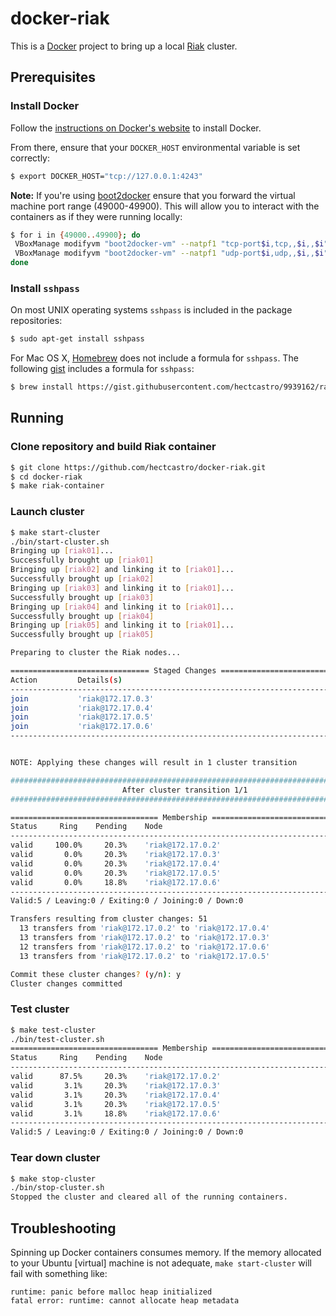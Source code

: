 # docker-riak

This is a [Docker](http://docker.io) project to bring up a local
[Riak](https://github.com/basho/riak) cluster.

## Prerequisites

### Install Docker

Follow the [instructions on Docker's website](https://www.docker.io/gettingstarted/#h_installation)
to install Docker.

From there, ensure that your `DOCKER_HOST` environmental variable is set
correctly:

```bash
$ export DOCKER_HOST="tcp://127.0.0.1:4243"
```

**Note:** If you're using [boot2docker](https://github.com/boot2docker/boot2docker)
ensure that you forward the virtual machine port range (49000-49900). This
will allow you to interact with the containers as if they were running
locally:

```bash
$ for i in {49000..49900}; do
 VBoxManage modifyvm "boot2docker-vm" --natpf1 "tcp-port$i,tcp,,$i,,$i";
 VBoxManage modifyvm "boot2docker-vm" --natpf1 "udp-port$i,udp,,$i,,$i";
done
```

### Install `sshpass`

On most UNIX operating systems `sshpass` is included in the package
repositories:

```bash
$ sudo apt-get install sshpass
```

For Mac OS X, [Homebrew](http://brew.sh/) does not include a formula for
`sshpass`. The following [gist](https://gist.github.com/hectcastro/9939162)
includes a formula for `sshpass`:

```bash
$ brew install https://gist.githubusercontent.com/hectcastro/9939162/raw/2650be426e8c8b1a47acd7097c9d1eb41ddfc2af/sshpass.rb
```

## Running

### Clone repository and build Riak container

```bash
$ git clone https://github.com/hectcastro/docker-riak.git
$ cd docker-riak
$ make riak-container
```

### Launch cluster

```bash
$ make start-cluster
./bin/start-cluster.sh
Bringing up [riak01]...
Successfully brought up [riak01]
Bringing up [riak02] and linking it to [riak01]...
Successfully brought up [riak02]
Bringing up [riak03] and linking it to [riak01]...
Successfully brought up [riak03]
Bringing up [riak04] and linking it to [riak01]...
Successfully brought up [riak04]
Bringing up [riak05] and linking it to [riak01]...
Successfully brought up [riak05]

Preparing to cluster the Riak nodes...

=============================== Staged Changes ================================
Action         Details(s)
-------------------------------------------------------------------------------
join           'riak@172.17.0.3'
join           'riak@172.17.0.4'
join           'riak@172.17.0.5'
join           'riak@172.17.0.6'
-------------------------------------------------------------------------------


NOTE: Applying these changes will result in 1 cluster transition

###############################################################################
                         After cluster transition 1/1
###############################################################################

================================= Membership ==================================
Status     Ring    Pending    Node
-------------------------------------------------------------------------------
valid     100.0%     20.3%    'riak@172.17.0.2'
valid       0.0%     20.3%    'riak@172.17.0.3'
valid       0.0%     20.3%    'riak@172.17.0.4'
valid       0.0%     20.3%    'riak@172.17.0.5'
valid       0.0%     18.8%    'riak@172.17.0.6'
-------------------------------------------------------------------------------
Valid:5 / Leaving:0 / Exiting:0 / Joining:0 / Down:0

Transfers resulting from cluster changes: 51
  13 transfers from 'riak@172.17.0.2' to 'riak@172.17.0.4'
  13 transfers from 'riak@172.17.0.2' to 'riak@172.17.0.3'
  12 transfers from 'riak@172.17.0.2' to 'riak@172.17.0.6'
  13 transfers from 'riak@172.17.0.2' to 'riak@172.17.0.5'

Commit these cluster changes? (y/n): y
Cluster changes committed
```

### Test cluster

```bash
$ make test-cluster
./bin/test-cluster.sh
================================= Membership ==================================
Status     Ring    Pending    Node
-------------------------------------------------------------------------------
valid      87.5%     20.3%    'riak@172.17.0.2'
valid       3.1%     20.3%    'riak@172.17.0.3'
valid       3.1%     20.3%    'riak@172.17.0.4'
valid       3.1%     20.3%    'riak@172.17.0.5'
valid       3.1%     18.8%    'riak@172.17.0.6'
-------------------------------------------------------------------------------
Valid:5 / Leaving:0 / Exiting:0 / Joining:0 / Down:0
```

### Tear down cluster

```bash
$ make stop-cluster
./bin/stop-cluster.sh
Stopped the cluster and cleared all of the running containers.
```

## Troubleshooting

Spinning up Docker containers consumes memory. If the memory allocated to your
Ubuntu [virtual] machine is not adequate, `make start-cluster` will fail with
something like:

```
runtime: panic before malloc heap initialized
fatal error: runtime: cannot allocate heap metadata
```
